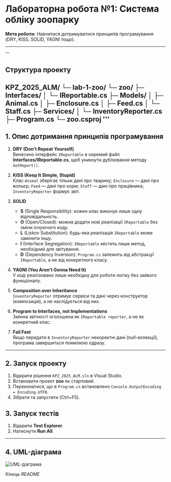 # Лабораторна робота №1: Система обліку зоопарку

**Мета роботи:** Навчитися дотримуватися принципів програмування (DRY, KISS, SOLID, YAGNI тощо).

---
'''
## Структура проекту
KPZ_2025_ALM/
└─ lab-1-zoo/
└─ zoo/
├─ Interfaces/
│ └─ IReportable.cs
├─ Models/
│ ├─ Animal.cs
│ ├─ Enclosure.cs
│ ├─ Feed.cs
│ └─ Staff.cs
├─ Services/
│ └─ InventoryReporter.cs
├─ Program.cs
└─ zoo.csproj
'''
---

## 1. Опис дотримання принципів програмування

1. **DRY (Don't Repeat Yourself)**  
   Винесено інтерфейс `IReportable` в окремий файл **Interfaces/IReportable.cs**, щоб уникнути дублювання методу `GetReport()`.

2. **KISS (Keep It Simple, Stupid)**  
   Клас `Animal` зберігає тільки дані про тварину; `Enclosure` — дані про вольєр; `Feed` — дані про корм; `Staff` — дані про працівника; `InventoryReporter` формує звіт.

3. **SOLID**  
   - **S** (Single Responsibility): кожен клас виконує лише одну відповідальність.  
   - **O** (Open/Closed): можна додати нові реалізації `IReportable` без зміни існуючого коду.  
   - **L** (Liskov Substitution): будь-яка реалізація `IReportable` може замінити іншу.  
   - **I** (Interface Segregation): `IReportable` містить лише метод, необхідний для звітування.  
   - **D** (Dependency Inversion): `Program.cs` залежить від абстракції `IReportable`, а не від конкретного класу.

4. **YAGNI (You Aren't Gonna Need It)**  
   У коді реалізовано лише необхідну для роботи логіку без зайвого функціоналу.

5. **Composition over Inheritance**  
   `InventoryReporter` отримує сервіси та дані через конструктор (композиція), а не наслідується від них.

6. **Program to Interfaces, not Implementations**  
   Змінна звітності оголошена як `IReportable reporter`, а не як конкретний клас.

7. **Fail Fast**  
   Якщо передати в `InventoryReporter` некоректні дані (null-колекції), програма завершиться помилкою одразу.

---

## 2. Запуск проекту
1. Відкрити рішення `KPZ_2025_ALM.sln` в Visual Studio.  
2. Встановити проект **zoo** як стартовий.  
3. Переконатися, що в `Program.cs` встановлено `Console.OutputEncoding = Encoding.UTF8`.  
4. Зібрати та запустити (Ctrl+F5).

## 3. Запуск тестів
1. Відкрити **Test Explorer**.  
2. Натиснути **Run All**.

---

## 4. UML-діаграма
![UML-діаграма](../лаб1.drawio.png)

*Кінець README*
